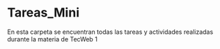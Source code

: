 Tareas_Mini
===========

En esta carpeta se encuentran todas las tareas y actividades realizadas durante la materia de TecWeb 1
